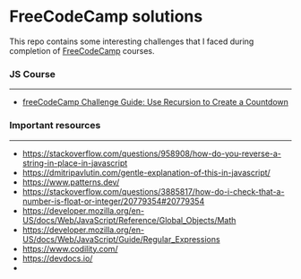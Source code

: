 # FreeCodeCamp solutions
This repo contains some interesting challenges that I faced during completion of [FreeCodeCamp](https://www.freecodecamp.org/) courses.

### JS Course
---
- [freeCodeCamp Challenge Guide: Use Recursion to Create a Countdown](https://forum.freecodecamp.org/t/freecodecamp-challenge-guide-use-recursion-to-create-a-countdown/305925)


### Important resources
---
- https://stackoverflow.com/questions/958908/how-do-you-reverse-a-string-in-place-in-javascript
- https://dmitripavlutin.com/gentle-explanation-of-this-in-javascript/
- https://www.patterns.dev/
- https://stackoverflow.com/questions/3885817/how-do-i-check-that-a-number-is-float-or-integer/20779354#20779354
- https://developer.mozilla.org/en-US/docs/Web/JavaScript/Reference/Global_Objects/Math
- https://developer.mozilla.org/en-US/docs/Web/JavaScript/Guide/Regular_Expressions
- https://www.codility.com/
- https://devdocs.io/
- 


